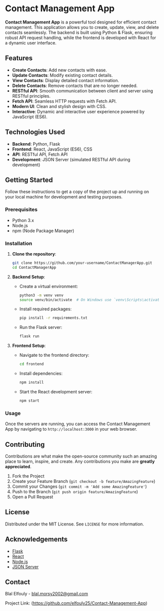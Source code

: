 # Contact Management App

**Contact Management App** is a powerful tool designed for efficient contact management. This application allows you to create, update, view, and delete contacts seamlessly. The backend is built using Python & Flask, ensuring robust API request handling, while the frontend is developed with React for a dynamic user interface.

## Features

- **Create Contacts**: Add new contacts with ease.
- **Update Contacts**: Modify existing contact details.
- **View Contacts**: Display detailed contact information.
- **Delete Contacts**: Remove contacts that are no longer needed.
- **RESTful API**: Smooth communication between client and server using RESTful principles.
- **Fetch API**: Seamless HTTP requests with Fetch API.
- **Modern UI**: Clean and stylish design with CSS.
- **Interactive**: Dynamic and interactive user experience powered by JavaScript (ES6).

## Technologies Used

- **Backend**: Python, Flask
- **Frontend**: React, JavaScript (ES6), CSS
- **API**: RESTful API, Fetch API
- **Development**: JSON Server (simulated RESTful API during development)

## Getting Started

Follow these instructions to get a copy of the project up and running on your local machine for development and testing purposes.

### Prerequisites

- Python 3.x
- Node.js
- npm (Node Package Manager)

### Installation

1. **Clone the repository**:
    ```sh
    git clone https://github.com/your-username/ContactManagerApp.git
    cd ContactManagerApp
    ```

2. **Backend Setup**:
    - Create a virtual environment:
        ```sh
        python3 -m venv venv
        source venv/bin/activate  # On Windows use `venv\Scripts\activate`
        ```
    - Install required packages:
        ```sh
        pip install -r requirements.txt
        ```
    - Run the Flask server:
        ```sh
        flask run
        ```

3. **Frontend Setup**:
    - Navigate to the frontend directory:
        ```sh
        cd frontend
        ```
    - Install dependencies:
        ```sh
        npm install
        ```
    - Start the React development server:
        ```sh
        npm start
        ```

### Usage

Once the servers are running, you can access the Contact Management App by navigating to `http://localhost:3000` in your web browser.

## Contributing

Contributions are what make the open-source community such an amazing place to learn, inspire, and create. Any contributions you make are **greatly appreciated**.

1. Fork the Project
2. Create your Feature Branch (`git checkout -b feature/AmazingFeature`)
3. Commit your Changes (`git commit -m 'Add some AmazingFeature'`)
4. Push to the Branch (`git push origin feature/AmazingFeature`)
5. Open a Pull Request

## License

Distributed under the MIT License. See `LICENSE` for more information.

## Acknowledgements

- [Flask](https://flask.palletsprojects.com/)
- [React](https://reactjs.org/)
- [Node.js](https://nodejs.org/)
- [JSON Server](https://github.com/typicode/json-server)

## Contact

Blal Elfouly - blal.morsy2002@gmail.com

Project Link: (https://github.com/elfouly25/Contact-Management-App)

